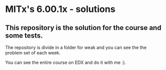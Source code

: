 # MITx's 6.00.1x - solutions
## This repository is the solution for the course and some tests.

The repository is divide in a folder for weak and you can see the the problem set of each week.

You can see the entire course on EDX and do it with me :).
